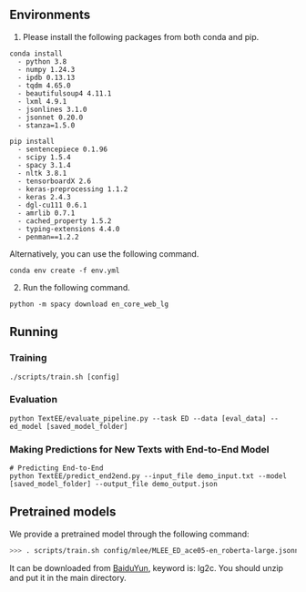 



## Environments

1. Please install the following packages from both conda and pip.

```
conda install
  - python 3.8
  - numpy 1.24.3
  - ipdb 0.13.13
  - tqdm 4.65.0
  - beautifulsoup4 4.11.1
  - lxml 4.9.1
  - jsonlines 3.1.0
  - jsonnet 0.20.0
  - stanza=1.5.0
```
```
pip install
  - sentencepiece 0.1.96
  - scipy 1.5.4
  - spacy 3.1.4
  - nltk 3.8.1
  - tensorboardX 2.6
  - keras-preprocessing 1.1.2
  - keras 2.4.3
  - dgl-cu111 0.6.1
  - amrlib 0.7.1
  - cached_property 1.5.2
  - typing-extensions 4.4.0
  - penman==1.2.2
```
   
  Alternatively, you can use the following command.
```
conda env create -f env.yml
```

2. Run the following command.
```
python -m spacy download en_core_web_lg
```

## Running

### Training
```
./scripts/train.sh [config]
```
### Evaluation

```
python TextEE/evaluate_pipeline.py --task ED --data [eval_data] --ed_model [saved_model_folder]
```

### Making Predictions for New Texts with End-to-End Model

```
# Predicting End-to-End
python TextEE/predict_end2end.py --input_file demo_input.txt --model [saved_model_folder] --output_file demo_output.json
```

## Pretrained models

We provide a pretrained model through the following command:
```bash
>>> . scripts/train.sh config/mlee/MLEE_ED_ace05-en_roberta-large.jsonnet
```
It can be downloaded from  [BaiduYun](https://pan.baidu.com/s/1WLIwqLNEYwlrT6mzNue9QA?pwd=lg2c),  keyword is: lg2c. You should unzip and put it in the main directory.
